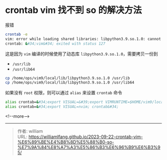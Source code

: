 # crontab vim 找不到 so 的解决方法


报错

```bash
crontab -e                                                                                                                                                                                                                                                                                                                                                 [08:40:07]
vim: error while loading shared libraries: libpython3.9.so.1.0: cannot open shared object file: No such file or directory
crontab: &#34;vim&#34; exited with status 127
```

这是因为 `vim` 编译的时候使用了动态库 `libpython3.9.so.1.0`，需要拷贝一份到

- `/usr/lib`
- `/usr/lib64`

```bash
cp /home/ops/vim9/local/lib/libpython3.9.so.1.0 /usr/lib
cp /home/ops/vim9/local/lib/libpython3.9.so.1.0 /usr/lib64
```

如果没有 `root` 权限，则可以通过 `alias` 来设置 `crontab` 命令

```bash
alias crontab=&#34;export VISUAL=&#39;export VIMRUNTIME=$HOME/vim9/local/share/vim/vim90; LD_LIBRARY_PATH=$HOME/vim9/local/lib:$LD_LIBRARY_PATH PATH=$HOME/vim9/local/bin:$HOME/vim9/local/node-v16.20.0-linux-x64/bin:$PATH $HOME/vim9/local/bin/vim -u $HOME/vim9/.vimrc&#39;; crontab&#34;
alias crontab=&#34;export VISUAL=nvim; crontab&#34;
```

&lt;!--more--&gt;



---

> 作者: william  
> URL: https://williamlfang.github.io/2023-09-22-crontab-vim-%E6%89%BE%E4%B8%8D%E5%88%B0-so-%E7%9A%84%E8%A7%A3%E5%86%B3%E6%96%B9%E6%B3%95/  

